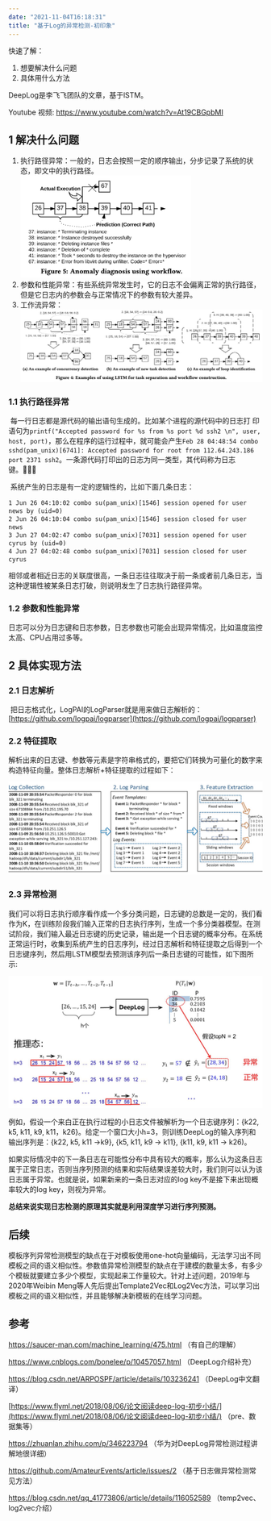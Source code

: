 ```yaml
---
date: "2021-11-04T16:18:31"
title: "基于Log的异常检测-初印象"
---
```


快速了解：

1. 想要解决什么问题
2. 具体用什么方法

DeepLog是李飞飞团队的文章，基于lSTM。

Youtube 视频: https://www.youtube.com/watch?v=At19CBGpbMI

## 1 解决什么问题

1. 执行路径异常：一般的，日志会按照一定的顺序输出，分步记录了系统的状态，即文中的执行路径。
   <img src="https://raw.githubusercontent.com/zecoo/imgs/master/uPic/image-20211108101113268.png" alt="image-20211108101113268" style="zoom: 33%;"/>
2. 参数和性能异常：有些系统异常发生时，它的日志不会偏离正常的执行路径，但是它日志内的参数会与正常情况下的参数有较大差异。
3. 工作流异常：
   ![image-20211108105807187](https://raw.githubusercontent.com/zecoo/imgs/master/uPic/image-20211108105807187.png)

### 1.1 执行路径异常

​	每一行日志都是源代码的输出语句生成的。比如某个进程的源代码中的日志打
印语句为`printf("Accepted password for %s from %s port %d ssh2 \n", user, host, port)`，那么在程序的运行过程中，就可能会产生`Feb 28 04:48:54 combo sshd(pam_unix)[6741]: Accepted password for root from 112.64.243.186 port 2371 ssh2`。一条源代码打印出的日志为同一类型，其代码称为日志键。

​	系统产生的日志是有一定的逻辑性的，比如下面几条日志：

```shell
1 Jun 26 04:10:02 combo su(pam_unix)[1546] session opened for user news by (uid=0)
2 Jun 26 04:10:04 combo su(pam_unix)[1546] session closed for user news
3 Jun 27 04:02:47 combo su(pam_unix)[7031] session opened for user cyrus by (uid=0)
4 Jun 27 04:02:48 combo su(pam_unix)[7031] session closed for user cyrus
```

​	相邻或者相近日志的关联度很高，一条日志往往取决于前一条或者前几条日志，当这种逻辑性被某条日志打破，则说明发生了日志执行路径异常。

### 1.2 参数和性能异常

日志可以分为日志键和日志参数，日志参数也可能会出现异常情况，比如温度监控太高、CPU占用过多等。

## 2 具体实现方法

### 2.1 日志解析

​	把日志格式化，LogPAI的LogParser就是用来做日志解析的：[https://github.com/logpai/logparser](https://github.com/logpai/logparser)

### 2.2 特征提取

​	解析出来的日志键、参数等元素是字符串格式的，要把它们转换为可量化的数字来构造特征向量。整体日志解析+特征提取的过程如下：

![image-20211108103142888](https://raw.githubusercontent.com/zecoo/imgs/master/uPic/image-20211108103142888.png)

### 2.3 异常检测

​	我们可以将日志执行顺序看作成一个多分类问题，日志键的总数是一定的，我们看作为K，在训练阶段我们输入正常的日志执行序列，生成一个多分类器模型。在测试阶段，我们输入最近日志键的历史记录，输出是一个日志键的概率分布。在系统正常运行时，收集到系统产生的日志序列，经过日志解析和特征提取之后得到一个日志键序列，然后用LSTM模型去预测该序列后一条日志键的可能性，如下图所示:

![preview](https://raw.githubusercontent.com/zecoo/imgs/master/uPic/v2-cbbbfd3b494b12fac63e8146b2b13579_r.jpg)

​	例如，假设一个来白正在执行过程的小日志文件被解析为一个日志键序列：{k22, k5, k11, k9, k11，k26}。给定一个窗口大小h=3，则训练DeepLog的输入序列和输出序列是：{k22, k5, k11 ->k9}, {k5, k11, k9 -> k11}, {k11, k9, k11 -> k26)。

​	如果实际情况中的下一条日志在可能性分布中具有较大的概率，那么认为这条日志属于正常日志，否则当序列预测的结果和实际结果误差较大时，我们则可以认为该日志属于异常。也就是说，如果新来的一条日志对应的log key不是接下来出现概率较大的log key，则视为异常。

​	**总结来说实现日志检测的原理其实就是利用深度学习进行序列预测。**

## 后续

​	模板序列异常检测模型的缺点在于对模板使用one-hot向量编码，无法学习出不同模板之间的语义相似性。参数值异常检测模型的缺点在于建模的数量太多，有多少个模板就要建立多少个模型，实现起来工作量较大。针对上述问题，2019年与2020年Weibin Meng等人先后提出Template2Vec和Log2Vec方法，可以学习出模板之间的语义相似性，并且能够解决新模板的在线学习问题。

## 参考

https://saucer-man.com/machine_learning/475.html （有自己的理解）

https://www.cnblogs.com/bonelee/p/10457057.html （DeepLog介绍补充）

https://blog.csdn.net/ARPOSPF/article/details/103236241 （DeepLog中文翻译）

[https://www.flyml.net/2018/08/06/论文阅读deep-log-初步小结/](https://www.flyml.net/2018/08/06/论文阅读deep-log-初步小结/) （pre、数据集等）

https://zhuanlan.zhihu.com/p/346223794 （华为对DeepLog异常检测过程讲解地很详细）

https://github.com/AmateurEvents/article/issues/2 （基于日志做异常检测常见方法）

https://blog.csdn.net/qq_41773806/article/details/116052589 （temp2vec、log2vec介绍）